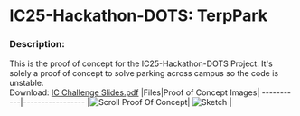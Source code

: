 # IC25-Hackathon-DOTS: TerpPark

### Description:
This is the proof of concept for the IC25-Hackathon-DOTS Project. It's solely a proof of concept to solve parking across campus so the code is unstable.  
Download:    [IC Challenge Slides.pdf](https://github.com/user-attachments/files/19142854/IC.Challenge.Slides.pdf) 
|Files|Proof of Concept Images|
-----------|-----------------
|![Scroll Proof Of Concept](https://github.com/user-attachments/assets/1ef70290-69b1-4ca9-9ad0-96ed9c7e309c)| ![Sketch](https://github.com/user-attachments/assets/554c1afa-51d2-44a4-982f-5c71fe6e3117) |
